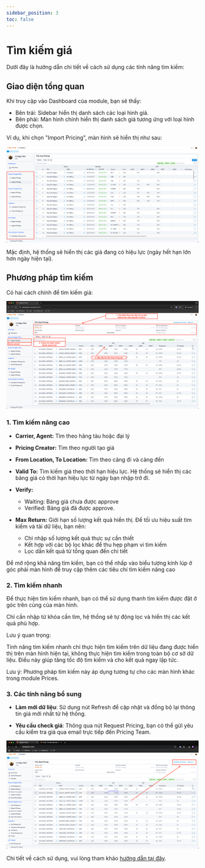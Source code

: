 ```yaml
---
sidebar_position: 3
toc: false
---
```


# Tìm kiếm giá

Dưới đây là hướng dẫn chi tiết về cách sử dụng các tính năng tìm kiếm:

## Giao diện tổng quan

Khi truy cập vào Dashboard của module, bạn sẽ thấy:

- Bên trái: Sidebar hiển thị danh sách các loại hình giá.
- Bên phải: Màn hình chính hiển thị danh sách giá tương ứng với loại hình được chọn.

Ví dụ, khi chọn "Import Pricing", màn hình sẽ hiển thị như sau:

![6_img1.png](../img/6_img1.png)

Mặc định, hệ thống sẽ hiển thị các giá đang có hiệu lực (ngày hết hạn lớn hơn ngày hiện tại).

## Phương pháp tìm kiếm

Có hai cách chính để tìm kiếm giá:

![search_prices.png](../img/search_prices.png)

### 1. Tìm kiếm nâng cao

- **Carrier, Agent:** Tìm theo hãng tàu hoặc đại lý

- **Pricing Creator:** Tìm theo người tạo giá

- **From Location, To Location:** Tìm theo cảng đi và cảng đến

- **Valid To:** Tìm kiếm giá theo thời hạn hiệu lực. Hệ thống sẽ hiển thị các bảng giá có thời hạn hiệu lực từ ngày bạn nhập trở đi.

- **Verify:**
    - Waiting: Bảng giá chưa được approve
    - Verified: Bảng giá đã được approve.

- **Max Return:** Giới hạn số lượng kết quả hiển thị. Để tối ưu hiệu suất tìm kiếm và tải dữ liệu, bạn nên:
  - Chỉ nhập số lượng kết quả thực sự cần thiết
  - Kết hợp với các bộ lọc khác để thu hẹp phạm vi tìm kiếm
  - Lọc dần kết quả từ tổng quan đến chi tiết

Để mở rộng khả năng tìm kiếm, bạn có thể nhấp vào biểu tượng kính lúp ở góc phải màn hình để truy cập thêm các tiêu chí tìm kiếm nâng cao

### 2. Tìm kiếm nhanh

Để thực hiện tìm kiếm nhanh, bạn có thể sử dụng thanh tìm kiếm được đặt ở góc trên cùng của màn hình.

Chỉ cần nhập từ khóa cần tìm, hệ thống sẽ tự động lọc và hiển thị các kết quả phù hợp.

Lưu ý quan trọng:

Tính năng tìm kiếm nhanh chỉ thực hiện tìm kiếm trên dữ liệu đang được hiển thị trên màn hình hiện tại,
không thực hiện tìm kiếm trong toàn bộ cơ sở dữ liệu. Điều này giúp tăng tốc độ tìm kiếm và cho kết quả ngay lập tức.

Lưu ý: Phương pháp tìm kiếm này áp dụng tương tự cho các màn hình khác trong module Prices.


### 3. Các tính năng bổ sung

- **Làm mới dữ liệu**: Sử dụng nút Refresh để cập nhật và đồng bộ lại thông tin giá mới nhất từ hệ thống.

- **Yêu cầu check giá**: Thông qua nút Request Pricing, bạn có thể gửi yêu cầu kiểm tra giá qua email trực tiếp đến Pricing Team.

![extra_func.png](../img/extra_func.png)

Chi tiết về cách sử dụng, vui lòng tham khảo [hướng dẫn tại đây](/docs/crm/prices/mail_request).
